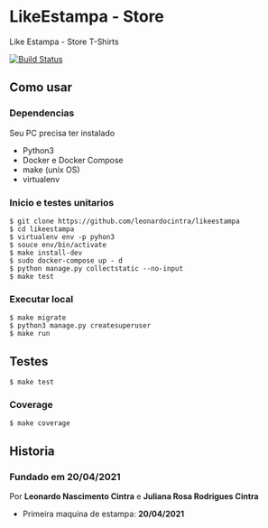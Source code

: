 # LikeEstampa - Store
Like Estampa - Store T-Shirts

[![Build Status](https://travis-ci.com/leonardocintra/likeestampa.svg?branch=main)](https://travis-ci.com/leonardocintra/likeestampa)

## Como usar

### Dependencias
Seu PC precisa ter instalado
- Python3
- Docker e Docker Compose
- make (unix OS)
- virtualenv

### Inicio e testes unitarios

```
$ git clone https://github.com/leonardocintra/likeestampa
$ cd likeestampa
$ virtualenv env -p pyhon3
$ souce env/bin/activate
$ make install-dev
$ sudo docker-compose up - d
$ python manage.py collectstatic --no-input
$ make test
```

### Executar local
```
$ make migrate
$ python3 manage.py createsuperuser
$ make run
```


## Testes
```
$ make test
```
### Coverage
```
$ make coverage
```

## Historia
### Fundado em 20/04/2021

Por **Leonardo Nascimento Cintra** e **Juliana Rosa Rodrigues Cintra**

- Primeira maquina de estampa: **20/04/2021**
